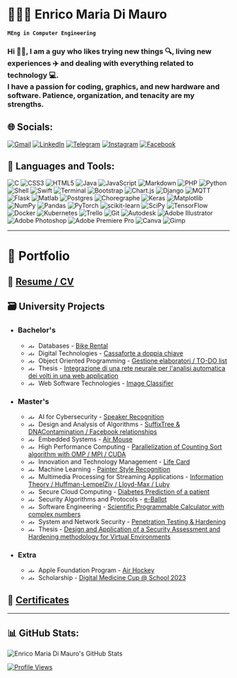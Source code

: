 # 👨🏼‍💻 Enrico Maria Di Mauro

**`MEng in Computer Engineering`**

### Hi 👋🏼, I am a guy who likes trying new things 🔍, living new experiences ✈️ and dealing with everything related to technology 💻. <br> I have a passion for coding, graphics, and new hardware and software. Patience, organization, and tenacity are my strengths.

## 🌐 Socials:

[![Gmail](https://img.shields.io/badge/Gmail-%23EA4335.svg?logo=gmail&logoColor=white)](mailto:enricomdm@gmail.com)
[![LinkedIn](https://img.shields.io/badge/LinkedIn-%230077B5.svg?logo=linkedin&logoColor=white)](https://linkedin.com/in/emdm00)
[![Telegram](https://img.shields.io/badge/Telegram-%2326A5E4.svg?logo=telegram&logoColor=white)](https://t.me/enri_dima)
[![Instagram](https://img.shields.io/badge/Instagram-%23E4405F.svg?logo=Instagram&logoColor=white)](https://instagram.com/_enri.dima_)
[![Facebook](https://img.shields.io/badge/Facebook-%231877F2.svg?logo=Facebook&logoColor=white)](https://facebook.com/enri.dima)

## 🧰 Languages and Tools:

![C](https://img.shields.io/badge/C-%23A8B9CC.svg?style=flat&logo=c&logoColor=grey)
![CSS3](https://img.shields.io/badge/CSS3-%231572B6.svg?style=flat&logo=css3&logoColor=white)
![HTML5](https://img.shields.io/badge/HTML5-%23E34F26.svg?style=flat&logo=html5&logoColor=white)
![Java](https://img.shields.io/badge/Java-%23437291.svg?style=flat&logo=openjdk&logoColor=white)
![JavaScript](https://img.shields.io/badge/JavaScript-%23F7DF1E.svg?style=flat&logo=javascript&logoColor=grey)
![Markdown](https://img.shields.io/badge/Markdown-%23000000.svg?style=flat&logo=markdown&logoColor=white)
![PHP](https://img.shields.io/badge/PHP-%23777BB4.svg?style=flat&logo=php&logoColor=white)
![Python](https://img.shields.io/badge/Python-%233776AB?style=flat&logo=python&logoColor=white)
![Shell](https://img.shields.io/badge/Shell-%234EAA25.svg?style=flat&logo=gnu-bash&logoColor=white)
![Swift](https://img.shields.io/badge/Swift-%23F05138?style=flat&logo=swift&logoColor=white)
![Terminal](https://img.shields.io/badge/Terminal-%234D4D4D.svg?style=flat&logo=windows-terminal&logoColor=white)
![Bootstrap](https://img.shields.io/badge/Bootstrap-%237952B3.svg?style=flat&logo=bootstrap&logoColor=white)
![Chart.js](https://img.shields.io/badge/Chart.js-%23FF6384.svg?style=flat&logo=chart.js&logoColor=white)
![Django](https://img.shields.io/badge/Django-%23092E20.svg?style=flat&logo=django&logoColor=white)
![MQTT](https://img.shields.io/badge/MQTT-%23660066.svg?style=mqtt&logo=mqtt&logoColor=white)
![Flask](https://img.shields.io/badge/Flask-%23000000.svg?style=flat&logo=flask&logoColor=white)
![Matlab](https://img.shields.io/badge/Matlab-%23FFFFFF.svg?style=flat)
![Postgres](https://img.shields.io/badge/Postgres-%234169E1.svg?style=flat&logo=postgresql&logoColor=white)
![Choregraphe](https://img.shields.io/badge/Choregraphe-%23FFFFFF.svg?style=flat)
![Keras](https://img.shields.io/badge/Keras-%23D00000.svg?style=flat&logo=Keras&logoColor=white)
![Matplotlib](https://img.shields.io/badge/Matplotlib-%23ffffff.svg?style=flat)
![NumPy](https://img.shields.io/badge/Numpy-%23013243.svg?style=flat&logo=numpy&logoColor=white)
![Pandas](https://img.shields.io/badge/Pandas-%23150458.svg?style=flat&logo=pandas&logoColor=white)
![PyTorch](https://img.shields.io/badge/PyTorch-%23EE4C2C.svg?style=flat&logo=PyTorch&logoColor=white)
![scikit-learn](https://img.shields.io/badge/scikit--learn-%23F7931E.svg?style=flat&logo=scikit-learn&logoColor=white)
![SciPy](https://img.shields.io/badge/SciPy-%238CAAE6.svg?style=flat&logo=scipy&logoColor=white)
![TensorFlow](https://img.shields.io/badge/TensorFlow-%23FF6F00.svg?style=flat&logo=TensorFlow&logoColor=white)
![Docker](https://img.shields.io/badge/Docker-%232496ED.svg?style=flat&logo=docker&logoColor=white)
![Kubernetes](https://img.shields.io/badge/Kubernetes-%23326ce5.svg?style=flat&logo=kubernetes&logoColor=white)
![Trello](https://img.shields.io/badge/Trello-%230052CC.svg?style=flat&logo=Trello&logoColor=white)
![Git](https://img.shields.io/badge/Git-%23F05032.svg?style=flat&logo=Git&logoColor=white)
![Autodesk](https://img.shields.io/badge/Autodesk-%23000000.svg?style=flat&logo=autodesk&logoColor=white)
![Adobe Illustrator](https://img.shields.io/badge/Adobe%20Illustrator-%23FF9A00.svg?style=flat&logo=adobe%20illustrator&logoColor=white)
![Adobe Photoshop](https://img.shields.io/badge/Adobe%20Photoshop-%2331A8FF.svg?style=flat&logo=adobe%20photoshop&logoColor=white)
![Adobe Premiere Pro](https://img.shields.io/badge/Adobe%20Premiere%20Pro-%239999FF.svg?style=flat&logo=Adobe%20Premiere%20Pro&logoColor=white)
![Canva](https://img.shields.io/badge/Canva-%2300C4CC.svg?style=flat&logo=Canva&logoColor=white)
![Gimp](https://img.shields.io/badge/Gimp-%235C5543?style=flat&logo=gimp&logoColor=FFFFFF)

---

# 📒 Portfolio

## 📄 [Resume / CV](https://github.com/emdm00/Certificates/blob/main/Resume_CV_ENG.pdf)

## 🗃️ University Projects

* ### Bachelor's

    * <img src="https://www.worldometers.info/img/flags/it-flag.gif" alt="drawing" width="15" height="10"/>&nbsp; Databases - [Bike Rental](https://github.com/emdm00/Bike_Rental) 
    * <img src="https://www.worldometers.info/img/flags/it-flag.gif" alt="drawing" width="15" height="10"/>&nbsp; Digital Technologies - [Cassaforte a doppia chiave](https://github.com/emdm00/Cassaforte_a_doppia_chiave)
    * <img src="https://www.worldometers.info/img/flags/it-flag.gif" alt="drawing" width="15" height="10"/>&nbsp; Object Oriented Programming - [Gestione elaboratori / TO-DO list](https://github.com/emdm00/Gestione_elaboratori_TO-DO_list)
    * <img src="https://www.worldometers.info/img/flags/it-flag.gif" alt="drawing" width="15" height="10"/>&nbsp; Thesis - [Integrazione di una rete neurale per l'analisi automatica dei volti in una web application](https://github.com/emdm00/Integrazione_di_una_rete_neurale_per_l_analisi_automatica_dei_volti_in_una_web_application)
    * <img src="https://www.worldometers.info/img/flags/it-flag.gif" alt="drawing" width="15" height="10"/>&nbsp; Web Software Technologies - [Image Classifier](https://github.com/emdm00/Image_Classifier)

* ### Master's

    * <img src="https://www.worldometers.info/img/flags/it-flag.gif" alt="drawing" width="15" height="10"/>&nbsp; AI for Cybersecurity - [Speaker Recognition](https://github.com/emdm00/Speaker_Recognition)
    * <img src="https://www.worldometers.info/img/flags/uk-flag.gif" alt="drawing" width="15" height="10"/>&nbsp; Design and Analysis of Algorithms - [SuffixTree & DNAContamination / Facebook relationships](https://github.com/emdm00/SuffixTree_and_DNAContamination_Facebook_relationships)
    * <img src="https://www.worldometers.info/img/flags/it-flag.gif" alt="drawing" width="15" height="10"/>&nbsp; Embedded Systems - [Air Mouse](https://github.com/emdm00/Air_Mouse)
    * <img src="https://www.worldometers.info/img/flags/uk-flag.gif" alt="drawing" width="15" height="10"/>&nbsp; High Performance Computing - [Parallelization of Counting Sort algorithm with OMP / MPI / CUDA](https://github.com/emdm00/Parallelization_of_Counting_Sort_algorithm_with_OMP_MPI_CUDA)
    * <img src="https://www.worldometers.info/img/flags/it-flag.gif" alt="drawing" width="15" height="10"/>&nbsp; Innovation and Technology Management - [Life Card](https://github.com/emdm00/Life_Card)
    * <img src="https://www.worldometers.info/img/flags/uk-flag.gif" alt="drawing" width="15" height="10"/>&nbsp; Machine Learning - [Painter Style Recognition](https://github.com/emdm00/Painter_Style_Recognition)
    * <img src="https://www.worldometers.info/img/flags/uk-flag.gif" alt="drawing" width="15" height="10"/>&nbsp; Multimedia Processing for Streaming Applications - [Information Theory / Huffman-LempelZiv / Lloyd-Max / Luby](https://github.com/emdm00/Information_Theory_Huffman-LempelZiv_Lloyd-Max_Luby)
    * <img src="https://www.worldometers.info/img/flags/uk-flag.gif" alt="drawing" width="15" height="10"/>&nbsp; Secure Cloud Computing - [Diabetes Prediction of a patient](https://github.com/emdm00/Diabetes_Prediction_of_a_patient)
    * <img src="https://www.worldometers.info/img/flags/it-flag.gif" alt="drawing" width="15" height="10"/>&nbsp; Security Algorithms and Protocols - [e-Ballot](https://github.com/emdm00/e-Ballot)
    * <img src="https://www.worldometers.info/img/flags/it-flag.gif" alt="drawing" width="15" height="10"/>&nbsp; Software Engineering - [Scientific Programmable Calculator with complex numbers](https://github.com/emdm00/Scientific_Programmable_Calculator_with_complex_numbers)
    * <img src="https://www.worldometers.info/img/flags/it-flag.gif" alt="drawing" width="15" height="10"/>&nbsp; System and Network Security - [Penetration Testing & Hardening](https://github.com/emdm00/Penetration_Testing_and_Hardening)
    * <img src="https://www.worldometers.info/img/flags/uk-flag.gif" alt="drawing" width="15" height="10"/>&nbsp; Thesis - [Design and Application of a Security Assessment and Hardening methodology for Virtual Environments](https://github.com/emdm00/Design_and_Application_of_a_Security_Assessment_and_Hardening_methodology_for_Virtual_Environments)

* ### Extra

    * <img src="https://www.worldometers.info/img/flags/uk-flag.gif" alt="drawing" width="15" height="10"/>&nbsp; Apple Foundation Program - [Air Hockey](https://github.com/emdm00/Air_Hockey)
    * <img src="https://www.worldometers.info/img/flags/it-flag.gif" alt="drawing" width="15" height="10"/>&nbsp; Scholarship - [Digital Medicine Cup @ School 2023](https://github.com/emdm00/Digital_Medicine_Cup_at_School_2023)

## 📜 [Certificates](https://github.com/emdm00/Certificates)

---

## 📊 GitHub Stats:

![Enrico Maria Di Mauro's GitHub Stats](https://github-readme-stats.vercel.app/api?username=edimauro5&show_icons=true&theme=onedark)

[![Profile Views](https://visitcount.itsvg.in/api?id=edimauro5&icon=0&color=4&pretty=true)](https://visitcount.itsvg.in)
